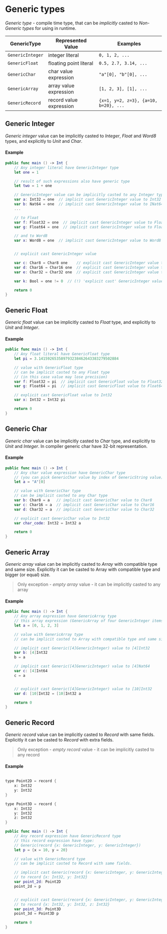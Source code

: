 # Generic types

*Generic type* - compile time type, that can be *implicitly* casted to *Non-Generic types* for using in runtime.


| GenericType | Represented Value | Examples |
| ----------- | ----------- | -------- |
| `GenericInteger` | integer literal | `0, 1, 2, ...` |
| `GenericFloat` | floating point literal | `0.5, 2.7, 3.14, ...` |
| `GenericChar` | char value expression | `"a"[0], "b"[0], ...` |
| `GenericArray` | array value expression | `[1, 2, 3], [1], ...` |
| `GenericRecord` | record value expression | `{x=1, y=2, z=3}, {a=10, b=20}, ...` |


## Generic Integer

*Generic integer* value can be implicitly casted to *Integer*, *Float* and *Word8* types, and explicitly to *Unit* and *Char*.


#### Example
```swift
public func main () -> Int {
	// Any integer literal have GenericInteger type
	let one = 1

	// result of such expressions also have generic type
	let two = 1 + one

	// GenericInteger value can be implicitly casted to any Integer type
	var a: Int32 = one  // implicit cast GenericInteger value to Int32
	var b: Nat64 = one  // implicit cast GenericInteger value to INat64
	...

	// to Float
	var f: Float32 = one  // implicit cast GenericInteger value to Float32
	var g: Float64 = one  // implicit cast GenericInteger value to Float64

	// and to Word8
	var x: Word8 = one  // implicit cast GenericInteger value to Word8


	// explicit cast GenericInteger value

	var c: Char8 = Char8 one	// explicit cast GenericInteger value to Char8
	var d: Char16 = Char16 one  // explicit cast GenericInteger value to Char16
	var e: Char32 = Char32 one  // explicit cast GenericInteger value to Char32

	var k: Bool = one != 0  // (!) 'explicit cast' GenericInteger value to Bool

	return 0
}

```

## Generic Float

*Generic float* value can be implicitly casted to *Float* type, and explicitly to *Unit* and *Integer*.

#### Example
```swift
public func main () -> Int {
	// Any float literal have GenericFloat type
	let pi = 3.141592653589793238462643383279502884

	// value with GenericFloat type
	// can be implicit casted to any Float type
	// (in this case value may lose precision)
	var f: Float32 = pi  // implicit cast GenericFloat value to Float32
	var g: Float64 = pi  // implicit cast GenericFloat value to Float64

	// explicit cast GenericFloat value to Int32
	var x: Int32 = Int32 pi

	return 0
}

```


## Generic Char

*Generic char* value can be implicitly casted to *Char* type, and explicitly to *Unit* and *Integer*. In compiler generic char have 32-bit representation.

#### Example
```swift
public func main () -> Int {
	// Any char value expression have GenericChar type
	// (you can pick GenericChar value by index of GenericString value)
	let a = "A"[0]

	// value with GenericChar type
	// can be implicit casted to any Char type
	var b: Char8 = a   // implicit cast GenericChar value to Char8
	var c: Char16 = a  // implicit cast GenericChar value to Char16
	var d: Char32 = a  // implicit cast GenericChar value to Char32

	// explicit cast GenericChar value to Int32
	var char_code: Int32 = Int32 a

	return 0
}

```

## Generic Array
*Generic array* value can be implicitly casted to *Array* with compatible type and same size. Explicitly it can be casted to Array with compatible type and bigger (or equal) size.

> Only exception - *empty array* value - it can be implicitly casted to any array

#### Example
```swift
public func main () -> Int {
	// Any array expression have GenericArray type
	// this array expression (GenericArray of four GenericInteger items)
	let a = [0, 1, 2, 3]

	// value with GenericArray type
	// can be implicit casted to Array with compatible type and same size

	// implicit cast Generic([4]GenericInteger) value to [4]Int32
	var b: [4]Int32
	b = a

	// implicit cast Generic([4]GenericInteger) value to [4]Nat64
	var c: [4]Int64
	c = a


	// explicit cast Generic([4]GenericInteger) value to [10]Int32
	var d: [10]Int32 = [10]Int32 a

	return 0
}

```


## Generic Record

*Generic record* value can be implicitly casted to *Record* with same fields. Explicitly it can be casted to *Record* with extra fields.

> Only exception - *empty record* value - it can be implicitly casted to any record

#### Example
```swift

type Point2D = record {
	x: Int32
	y: Int32
}

type Point3D = record {
	x: Int32
	y: Int32
	z: Int32
}

public func main () -> Int {
	// Any record expression have GenericRecord type
	// this record expression have type:
	// Generic(record {x: GenericInteger, y: GenericInteger})
	let p = {x = 10, y = 20}

	// value with GenericRecord type
	// can be implicit casted to Record with same fields. 

	// implicit cast Generic(record {x: GenericInteger, y: GenericInteger})
	// to record {x: Int32, y: Int32}
	var point_2d: Point2D
	point_2d = p


	// explicit cast Generic(record {x: GenericInteger, y: GenericInteger})
	// to record {x: Int32, y: Int32, z: Int32}
	var point_3d: Point3D
	point_3d = Point3D p

	return 0
}

```


